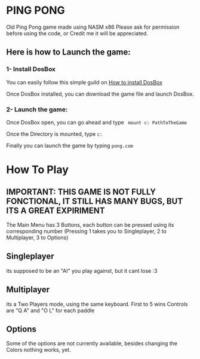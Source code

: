 # PING PONG
Old Ping Pong game made using NASM x86
Please ask for permission before using the code, or Credit me it will be appreciated.

## Here is how to Launch the game: 
### 1- Install DosBox
You can easily follow this simple guild on [How to install DosBox](https://www.maketecheasier.com/play-old-dos-games-in-linux/)

Once DosBox installed, you can download the game file and launch DosBox.

### 2- Launch the game: 
Once DosBox open, you can go ahead and type
``` mount c: PathToTheGame```


Once the Directory is mounted, type 
```c:```

Finally you can launch the game by typing
```pong.com```

# How To Play
## IMPORTANT: THIS GAME IS NOT FULLY FONCTIONAL, IT STILL HAS MANY BUGS, BUT ITS A GREAT EXPIRIMENT
The Main Menu has 3 Buttons, each button can be pressed using its corresponding number
(Pressing 1 takes you to Singleplayer, 2 to Multiplayer, 3 to Options) 

## Singleplayer
its supposed to be an "AI" you play against, but it cant lose :3 

## Multiplayer 
its a Two Players mode, using the same keyboard. First to 5 wins
Controls are "Q A" and "O L" for each paddle

## Options 
Some of the options are not currently available, besides changing the Colors nothing works, yet.



